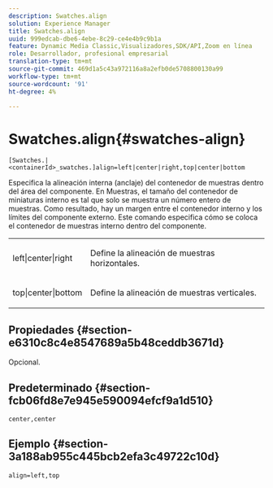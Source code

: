 ```yaml
---
description: Swatches.align
solution: Experience Manager
title: Swatches.align
uuid: 999edcab-dbe6-4ebe-8c29-ce4e4b9c9b1a
feature: Dynamic Media Classic,Visualizadores,SDK/API,Zoom en línea
role: Desarrollador, profesional empresarial
translation-type: tm+mt
source-git-commit: 469d1a5c43a972116a8a2efb0de5708800130a99
workflow-type: tm+mt
source-wordcount: '91'
ht-degree: 4%

---
```



# Swatches.align{#swatches-align}

`[Swatches.|<containerId>_swatches.]align=left|center|right,top|center|bottom`

Especifica la alineación interna (anclaje) del contenedor de muestras dentro del área del componente. En Muestras, el tamaño del contenedor de miniaturas interno es tal que solo se muestra un número entero de muestras. Como resultado, hay un margen entre el contenedor interno y los límites del componente externo. Este comando especifica cómo se coloca el contenedor de muestras interno dentro del componente.

<table id="table_33CC037517964DA89EE0C005BB6B32BB"> 
 <tbody> 
  <tr> 
   <td colname="col1"> <p><span class="codeph"> left|center|right</span> </p> </td> 
   <td colname="col2"> <p> Define la alineación de muestras horizontales. </p> </td> 
  </tr> 
  <tr> 
   <td colname="col1"> <p><span class="codeph"> top|center|bottom</span> </p> </td> 
   <td colname="col2"> <p> Define la alineación de muestras verticales. </p> </td> 
  </tr> 
 </tbody> 
</table>

## Propiedades {#section-e6310c8c4e8547689a5b48ceddb3671d}

Opcional.

## Predeterminado {#section-fcb06fd8e7e945e590094efcf9a1d510}

`center,center`

## Ejemplo {#section-3a188ab955c445bcb2efa3c49722c10d}

`align=left,top`
